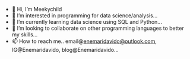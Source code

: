 - 👋 Hi, I’m Meekychild
- 👀 I’m interested in programming for data science/analysis...
- 🌱 I’m currently learning data science using SQL and Python...
- 💞️ I’m looking to collaborate on other programming languages to better my skills...
- 📫 How to reach me.. email@enemaridavido@outlook.com, IG@Enemaridavido, blog@Enemaridavido...

<!---
Meekychild/Meekychild is a ✨ special ✨ repository because its `README.md` (this file) appears on your GitHub profile.
You can click the Preview link to take a look at your changes.
--->
